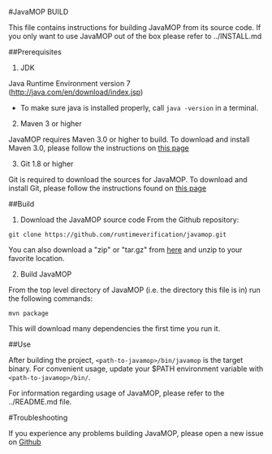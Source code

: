 #JavaMOP BUILD

This file contains instructions for building JavaMOP from its source code. 
If you only want to use JavaMOP out of the box please refer to ../INSTALL.md

##Prerequisites

1. JDK

 Java Runtime Environment version 7 (http://java.com/en/download/index.jsp)
 * To make sure java is installed properly, call `java -version` in a terminal.

2. Maven 3 or higher

 JavaMOP requires Maven 3.0 or higher to build. To download and
 install Maven 3.0, please follow the instructions on 
 [this page](http://maven.apache.org/download.cgi)

3. Git 1.8 or higher

 Git is required to download the sources for JavaMOP. To
 download and install Git, please follow the instructions found
 on [this page](http://git-scm.com/book/en/Getting-Started-Installing-Git)

##Build

1. Download the JavaMOP source code From the Github repository:

 ```git clone https://github.com/runtimeverification/javamop.git```

 You can also download a "zip" or "tar.gz" from [here](https://github.com/runtimeverification/javamop/releases) and unzip to your favorite location.

2. Build JavaMOP

 From the top level directory of JavaMOP (i.e. the directory this
 file is in) run the following commands:

 ```mvn package```

 This will download many dependencies the first time you run it.


##Use 

After building the project, `<path-to-javamop>/bin/javamop` is the target binary. For convenient usage, update your $PATH environment variable with `<path-to-javamop>/bin/`.

For information regarding usage of JavaMOP, please refer to the ../README.md file.

#Troubleshooting

If you experience any problems building JavaMOP, please open a new
issue on [Github](https://github.com/runtimeverification/javamop/issues)
